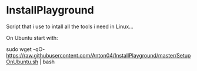 # InstallPlayground
Script that i use to intall all the tools i need in Linux...

On Ubuntu start with:

sudo wget -qO- https://raw.githubusercontent.com/Anton04/InstallPlayground/master/SetupOnUbuntu.sh | bash
